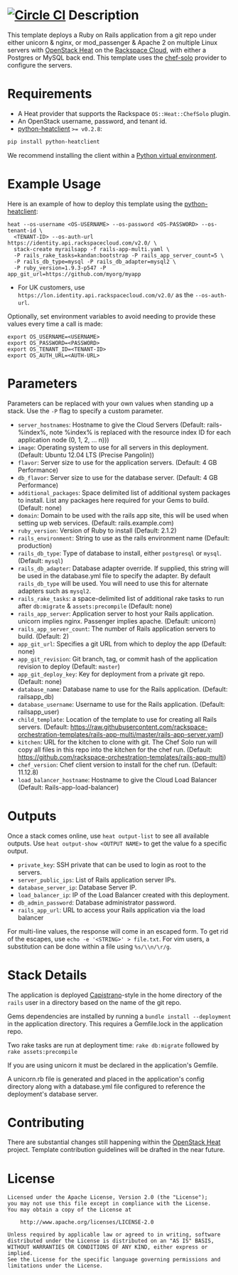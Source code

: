 [![Circle CI](https://circleci.com/gh/rackspace-orchestration-templates/rails-app-multi/tree/master.png?style=shield)](https://circleci.com/gh/rackspace-orchestration-templates/rails-app-multi)
Description
===========

This template deploys a Ruby on Rails application from a git repo under
either unicorn & nginx, or mod_passenger & Apache 2 on multiple Linux servers
with [OpenStack Heat](https://wiki.openstack.org/wiki/Heat) on the [Rackspace
Cloud](http://www.rackspace.com/cloud/), with either a Postgres or MySQL back
end. This template uses the [chef-solo](http://docs.opscode.com/chef_solo.html)
provider to configure the servers.

Requirements
============
* A Heat provider that supports the Rackspace `OS::Heat::ChefSolo` plugin.
* An OpenStack username, password, and tenant id.
* [python-heatclient](https://github.com/openstack/python-heatclient)
`>= v0.2.8`:

```bash
pip install python-heatclient
```

We recommend installing the client within a [Python virtual
environment](http://www.virtualenv.org/).

Example Usage
=============
Here is an example of how to deploy this template using the
[python-heatclient](https://github.com/openstack/python-heatclient):

```
heat --os-username <OS-USERNAME> --os-password <OS-PASSWORD> --os-tenant-id \
  <TENANT-ID> --os-auth-url https://identity.api.rackspacecloud.com/v2.0/ \
  stack-create myrailsapp -f rails-app-multi.yaml \
  -P rails_rake_tasks=kandan:bootstrap -P rails_app_server_count=5 \
  -P rails_db_type=mysql -P rails_db_adapter=mysql2 \
  -P ruby_version=1.9.3-p547 -P app_git_url=https://github.com/myorg/myapp
```

* For UK customers, use `https://lon.identity.api.rackspacecloud.com/v2.0/` as
the `--os-auth-url`.

Optionally, set environment variables to avoid needing to provide these
values every time a call is made:

```
export OS_USERNAME=<USERNAME>
export OS_PASSWORD=<PASSWORD>
export OS_TENANT_ID=<TENANT-ID>
export OS_AUTH_URL=<AUTH-URL>
```

Parameters
==========
Parameters can be replaced with your own values when standing up a stack. Use
the `-P` flag to specify a custom parameter.

* `server_hostnames`: Hostname to give the Cloud Servers (Default:
  rails-%index%, note %index% is replaced with the resource index ID for each
  application node (0, 1, 2, ... n)))
* `image`: Operating system to use for all servers in this deployment.
  (Default: Ubuntu 12.04 LTS (Precise Pangolin))
* `flavor`: Server size to use for the application servers. (Default: 4 GB
  Performance)
* `db_flavor`: Server size to use for the database server. (Default: 4 GB
  Performance)
* `additional_packages`: Space delimited list of additional system packages to
  install. List any packages here required for your Gems to build. (Default:
  none)
* `domain`: Domain to be used with the rails app site, this will be used when
  setting up web services. (Default: rails.example.com)
* `ruby_version`: Version of Ruby to install (Default: 2.1.2)
* `rails_environment`: String to use as the rails environment name (Default:
  production)
* `rails_db_type`: Type of database to install, either `postgresql` or `mysql`.
  (Default: `mysql`)
* `rails_db_adapter`: Database adapter override. If supplied, this string will
  be used in the database.yml file to specify the adapter. By default
  `rails_db_type` will be used. You will need to use this for alternate
  adapters such as `mysql2`.
* `rails_rake_tasks`: a space-delimited list of additional rake tasks to run
  after `db:migrate` & `assets:precompile` (Default: none)
* `rails_app_server`: Application server to host your Rails application. unicorn
  implies nginx. Passenger implies apache.
  (Default: unicorn)
* `rails_app_server_count`: The number of Rails application servers to build.
  (Default: 2)
* `app_git_url`: Specifies a git URL from which to deploy the app (Default:
  none)
* `app_git_revision`: Git branch, tag, or commit hash of the application
  revision to
  deploy (Default: `master`)
* `app_git_deploy_key`: Key for deployment from a private git repo. (Default:
  none)
* `database_name`: Database name to use for the Rails application. (Default:
  railsapp_db)
* `database_username`: Username to use for the Rails application. (Default:
  railsapp_user)
* `child_template`: Location of the template to use for creating all Rails
  servers. (Default:
  https://raw.githubusercontent.com/rackspace-orchestration-templates/rails-app-multi/master/rails-app-server.yaml)
* `kitchen`: URL for the kitchen to clone with git. The Chef Solo run will copy
  all files in this repo into the kitchen for the chef run. (Default:
  https://github.com/rackspace-orchestration-templates/rails-app-multi)
* `chef_version`: Chef client version to install for the chef run.  (Default:
  11.12.8)
* `load_balancer_hostname`: Hostname to give the Cloud Load Balancer (Default:
  Rails-app-load-balancer)

Outputs
=======
Once a stack comes online, use `heat output-list` to see all available outputs.
Use `heat output-show <OUTPUT NAME>` to get the value fo a specific output.

* `private_key`: SSH private that can be used to login as root to the servers.
* `server_public_ips`: List of Rails application server IPs.
* `database_server_ip`: Database Server IP.
* `load_balancer_ip`: IP of the Load Balancer created with this deployment.
* `db_admin_password`: Database administrator password.
* `rails_app_url`: URL to access your Rails application via the load balancer

For multi-line values, the response will come in an escaped form. To get rid of
the escapes, use `echo -e '<STRING>' > file.txt`. For vim users, a substitution
can be done within a file using `%s/\\n/\r/g`.

Stack Details
=============
The application is deployed [Capistrano](http://capistranorb.com/)-style
in the home directory of the `rails` user in a directory based on the name of
the git repo.

Gems dependencies are installed by running a `bundle install --deployment` in
the application directory. This requires a Gemfile.lock in the application
repo.

Two rake tasks are run at deployment time: `rake db:migrate` followed by
`rake assets:precompile`

If you are using unicorn it must be declared in the application's Gemfile.

A unicorn.rb file is generated and placed in the application's config
directory along with a database.yml file configured to reference the
deployment's database server.

Contributing
============
There are substantial changes still happening within the [OpenStack
Heat](https://wiki.openstack.org/wiki/Heat) project. Template contribution
guidelines will be drafted in the near future.

License
=======
```
Licensed under the Apache License, Version 2.0 (the "License");
you may not use this file except in compliance with the License.
You may obtain a copy of the License at

    http://www.apache.org/licenses/LICENSE-2.0

Unless required by applicable law or agreed to in writing, software
distributed under the License is distributed on an "AS IS" BASIS,
WITHOUT WARRANTIES OR CONDITIONS OF ANY KIND, either express or implied.
See the License for the specific language governing permissions and
limitations under the License.
```
